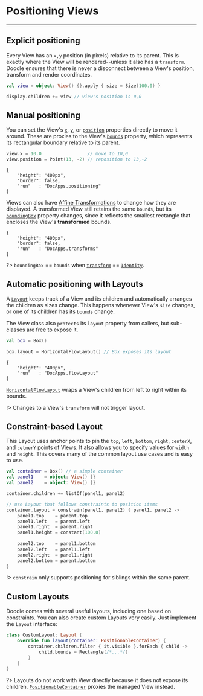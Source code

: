 # Positioning Views
-------------------

## Explicit positioning

Every View has an `x,y` position (in pixels) relative to its parent. This is exactly where the View will be rendered--unless it also has
a `transform`. Doodle ensures that there is never a disconnect between a View's position, transform and render coordinates.

```kotlin
val view = object: View() {}.apply { size = Size(100.0) }

display.children += view // view's position is 0,0
```

## Manual positioning

You can set the View's [`x`](https://github.com/nacular/doodle/blob/master/Core/src/commonMain/kotlin/io/nacular/doodle/core/View.kt#L75),
[`y`](https://github.com/nacular/doodle/blob/master/Core/src/commonMain/kotlin/io/nacular/doodle/core/View.kt#L80), or
[`position`](https://github.com/nacular/doodle/blob/master/Core/src/commonMain/kotlin/io/nacular/doodle/core/View.kt#L85) properties directly
to move it around. These are proxies to the View's [`bounds`](https://github.com/nacular/doodle/blob/master/Core/src/commonMain/kotlin/io/nacular/doodle/core/View.kt#L109)
property, which represents its rectangular boundary relative to its parent. 

```kotlin
view.x = 10.0                 // move to 10,0
view.position = Point(13, -2) // reposition to 13,-2
```

```doodle
{
    "height": "400px",
    "border": false,
    "run"   : "DocApps.positioning"
}
```

Views can also have
[Affine Transformations](https://en.wikipedia.org/wiki/Affine_transformation) to change how they are displayed. A transformed View still
retains the same `bounds`, but its [`boundingBox`](https://github.com/nacular/doodle/blob/master/Core/src/commonMain/kotlin/io/nacular/doodle/core/View.kt#L156) property changes, since it reflects the smallest rectangle that encloses the View's
**transformed** bounds.

```doodle
{
    "height": "400px",
    "border": false,
    "run"   : "DocApps.transforms"
}
```

?> `boundingBox` == `bounds` when
[`transform`](https://github.com/nacular/doodle/blob/master/Core/src/commonMain/kotlin/io/nacular/doodle/core/View.kt#L143) ==
[`Identity`](https://github.com/nacular/doodle/blob/master/Core/src/commonMain/kotlin/io/nacular/doodle/drawing/AffineTransform.kt#L134).

## Automatic positioning with Layouts

A [`Layout`](https://github.com/nacular/doodle/blob/master/Core/src/commonMain/kotlin/io/nacular/doodle/core/Layout.kt#L75) keeps track
of a View and its children and automatically arranges the children as sizes change. This happens whenever View's `size` changes, or one of its children has its `bounds` change.

The View class also `protects` its `layout` property from callers, but sub-classes are free to expose
it.

```kotlin
val box = Box()

box.layout = HorizontalFlowLayout() // Box exposes its layout
```

```doodle
{
    "height": "400px",
    "run"   : "DocApps.flowLayout"
}
```

[`HorizontalFlowLayout`](https://github.com/nacular/doodle/blob/master/Core/src/commonMain/kotlin/io/nacular/doodle/layout/HorizontalFlowLayout.kt#L16)
wraps a View's children from left to right within its bounds.

!> Changes to a View's `transform` will not trigger layout.

## Constraint-based Layout

This Layout uses anchor points to pin the `top`, `left`, `bottom`, `right`, `centerX`, and `cetnerY` points of Views. It also allows you to
specify values for `width` and `height`. This covers many of the common layout use cases and is easy to use.

```kotlin
val container = Box() // a simple container
val panel1    = object: View() {}
val panel2    = object: View() {}

container.children += listOf(panel1, panel2)

// use Layout that follows constraints to position items
container.layout = constrain(panel1, panel2) { panel1, panel2 ->
    panel1.top    = parent.top
    panel1.left   = parent.left
    panel1.right  = parent.right
    panel1.height = constant(100.0)
    
    panel2.top    = panel1.bottom
    panel2.left   = panel1.left
    panel2.right  = panel1.right
    panel2.bottom = parent.bottom
}
```

!> `constrain` only supports positioning for siblings within the same parent.
## Custom Layouts

Doodle comes with several useful layouts, including one based on constraints. You can also create custom Layouts very easily.
Just implement the `Layout` interface:

```kotlin
class CustomLayout: Layout {
    override fun layout(container: PositionableContainer) {
        container.children.filter { it.visible }.forEach { child ->
            child.bounds = Rectangle(/*...*/)
        }
    }
}
```

?> Layouts do not work with View directly because it does not expose its children. [`PositionableContainer`](https://github.com/nacular/doodle/blob/master/Core/src/commonMain/kotlin/io/nacular/doodle/core/Layout.kt#L36) proxies the
managed View instead.